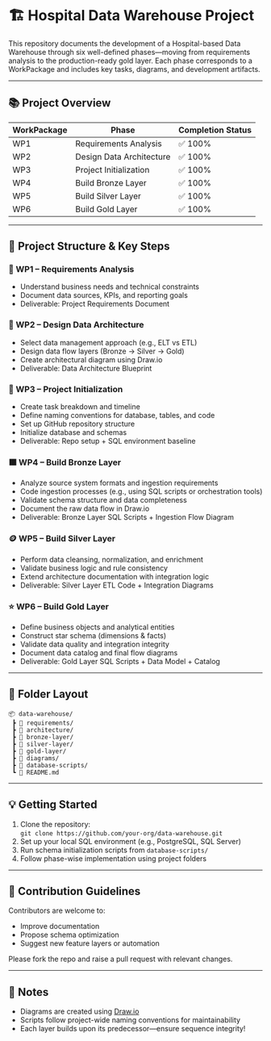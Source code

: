 

# 🏗️ Hospital Data Warehouse Project

This repository documents the development of a Hospital-based Data Warehouse through six well-defined phases—moving from requirements analysis to the production-ready gold layer. Each phase corresponds to a WorkPackage and includes key tasks, diagrams, and development artifacts.

---

## 📚 Project Overview

| WorkPackage | Phase                          | Completion Status |
|-------------|--------------------------------|-------------------|
| WP1         | Requirements Analysis          | ✅ 100%           |
| WP2         | Design Data Architecture       | ✅ 100%           |
| WP3         | Project Initialization         | ✅ 100%           |
| WP4         | Build Bronze Layer             | ✅ 100%           |
| WP5         | Build Silver Layer             | ✅ 100%           |
| WP6         | Build Gold Layer               | ✅ 100%           |

---

## 🧩 Project Structure & Key Steps

### 📍 WP1 – Requirements Analysis

- Understand business needs and technical constraints
- Document data sources, KPIs, and reporting goals
- Deliverable: Project Requirements Document

### 🧠 WP2 – Design Data Architecture

- Select data management approach (e.g., ELT vs ETL)
- Design data flow layers (Bronze → Silver → Gold)
- Create architectural diagram using Draw.io
- Deliverable: Data Architecture Blueprint

### 🚀 WP3 – Project Initialization

- Create task breakdown and timeline
- Define naming conventions for database, tables, and code
- Set up GitHub repository structure
- Initialize database and schemas
- Deliverable: Repo setup + SQL environment baseline

### 🟫 WP4 – Build Bronze Layer

- Analyze source system formats and ingestion requirements
- Code ingestion processes (e.g., using SQL scripts or orchestration tools)
- Validate schema structure and data completeness
- Document the raw data flow in Draw.io
- Deliverable: Bronze Layer SQL Scripts + Ingestion Flow Diagram

### 🪙 WP5 – Build Silver Layer

- Perform data cleansing, normalization, and enrichment
- Validate business logic and rule consistency
- Extend architecture documentation with integration logic
- Deliverable: Silver Layer ETL Code + Integration Diagrams

### ⭐ WP6 – Build Gold Layer

- Define business objects and analytical entities
- Construct star schema (dimensions & facts)
- Validate data quality and integration integrity
- Document data catalog and final flow diagrams
- Deliverable: Gold Layer SQL Scripts + Data Model + Catalog

---

## 📁 Folder Layout

```text
📦 data-warehouse/
 ┣ 📁 requirements/
 ┣ 📁 architecture/
 ┣ 📁 bronze-layer/
 ┣ 📁 silver-layer/
 ┣ 📁 gold-layer/
 ┣ 📁 diagrams/
 ┣ 📁 database-scripts/
 ┗ 📄 README.md
```

---

## 💡 Getting Started

1. Clone the repository:  
   `git clone https://github.com/your-org/data-warehouse.git`
2. Set up your local SQL environment (e.g., PostgreSQL, SQL Server)
3. Run schema initialization scripts from `database-scripts/`
4. Follow phase-wise implementation using project folders

---

## 📝 Contribution Guidelines

Contributors are welcome to:
- Improve documentation
- Propose schema optimization
- Suggest new feature layers or automation

Please fork the repo and raise a pull request with relevant changes.

---

## 📌 Notes

- Diagrams are created using [Draw.io](https://draw.io)
- Scripts follow project-wide naming conventions for maintainability
- Each layer builds upon its predecessor—ensure sequence integrity!

